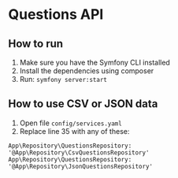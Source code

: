 # Questions API

## How to run

1. Make sure you have the Symfony CLI installed
2. Install the dependencies using composer
3. Run: `symfony server:start`

## How to use CSV or JSON data

1. Open file `config/services.yaml`
2. Replace line 35 with any of these:

```
App\Repository\QuestionsRepository: '@App\Repository\CsvQuestionsRepository'
App\Repository\QuestionsRepository: '@App\Repository\JsonQuestionsRepository'
```
